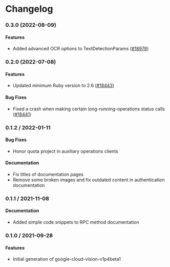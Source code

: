 # Changelog

### 0.3.0 (2022-08-09)

#### Features

* Added advanced OCR options to TextDetectionParams ([#18978](https://github.com/googleapis/google-cloud-ruby/issues/18978)) 

### 0.2.0 (2022-07-08)

#### Features

* Updated minimum Ruby version to 2.6 ([#18443](https://github.com/googleapis/google-cloud-ruby/issues/18443)) 
#### Bug Fixes

* Fixed a crash when making certain long-running-operations status calls ([#18441](https://github.com/googleapis/google-cloud-ruby/issues/18441)) 

### 0.1.2 / 2022-01-11

#### Bug Fixes

* Honor quota project in auxiliary operations clients

#### Documentation

* Fix titles of documentation pages
* Remove some broken images and fix outdated content in authentication documentation

### 0.1.1 / 2021-11-08

#### Documentation

* Added simple code snippets to RPC method documentation

### 0.1.0 / 2021-09-28

#### Features

* Initial generation of google-cloud-vision-v1p4beta1
